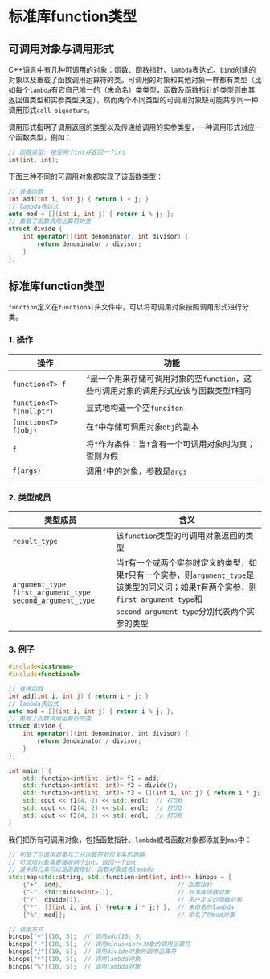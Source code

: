 # 标准库function类型

## 可调用对象与调用形式

C++语言中有几种可调用的对象：函数、函数指针、`lambda`表达式、`bind`创建的对象以及重载了函数调用运算符的类。可调用的对象和其他对象一样都有类型（比如每个`lambda`有它自己唯一的（未命名）类类型，函数及函数指针的类型则由其返回值类型和实参类型决定），然而两个不同类型的可调用对象缺可能共享同一种调用形式`call signature`。

调用形式指明了调用返回的类型以及传递给调用的实参类型，一种调用形式对应一个函数类型，例如：

```c++
// 函数类型: 接受两个int并返回一个int
int(int, int);
```

下面三种不同的可调用对象都实现了该函数类型：

```c++
// 普通函数
int add(int i, int j) { return i + j; }
// lambda表达式
auto mod = [](int i, int j) { return i % j; };
// 重载了函数调用运算符的类
struct divide {
    int operator()(int denominator, int divisor) {
        return denominator / divisor;
    }
};
```

## 标准库function类型

`function`定义在`functional`头文件中，可以将可调用对象按照调用形式进行分类。

### 1. 操作

| 操作                     | 功能                                                         |
| ------------------------ | ------------------------------------------------------------ |
| `function<T> f`          | `f`是一个用来存储可调用对象的空`function`，这些可调用对象的调用形式应该与函数类型`T`相同 |
| `function<T> f(nullptr)` | 显式地构造一个空`funciton`                                   |
| `function<T> f(obj)`     | 在`f`中存储可调用对象`obj`的副本                             |
| `f`                      | 将`f`作为条件：当`f`含有一个可调用对象时为真；否则为假       |
| `f(args)`                | 调用`f`中的对象，参数是`args`                                |

### 2. 类型成员

| 类型成员                                                     | 含义                                                         |
| ------------------------------------------------------------ | ------------------------------------------------------------ |
| `result_type`                                                | 该`function`类型的可调用对象返回的类型                       |
| `argument_type` `first_argument_type` `second_argument_type` | 当`T`有一个或两个实参时定义的类型，如果`T`只有一个实参，则`argument_type`是该类型的同义词；如果`T`有两个实参，则`first_argument_type`和`second_argument_type`分别代表两个实参的类型 |

### 3. 例子

```c++
#include<iostream>
#include<functional>

// 普通函数
int add(int i, int j) { return i + j; }
// lambda表达式
auto mod = [](int i, int j) { return i % j; };
// 重载了函数调用运算符的类
struct divide {
    int operator()(int denominator, int divisor) {
        return denominator / divisor;
    }
};

int main() {
    std::function<int(int, int)> f1 = add;                                 // 函数指针
    std::function<int(int, int)> f2 = divide();                            // 函数对象类的对象
    std::function<int(int, int)> f3 = [](int i, int j) { return i * j; };  // lambda
    std::cout << f1(4, 2) << std::endl;  // 打印6
    std::cout << f2(4, 2) << std::endl;  // 打印2
    std::cout << f3(4, 2) << std::endl;  // 打印8
}
```

我们把所有可调用对象，包括函数指针、`lambda`或者函数对象都添加到`map`中：

```c++
// 列举了可调用对象与二元运算符对应关系的表格
// 可调用对象需要接收两个int，返回一个int
// 其中的元素可以是函数指针、函数对象或者lambda
std::map<std::string, std::function<int(int, int)>> binops = {
    {"+", add},                                // 函数指针
    {"-", std::minus<int>()},                  // 标准库函数对象
    {"/", divide()},                           // 用户定义的函数对象
    {"*", [](int i, int j) {return i * j;} },  // 未命名的lambda
    {"%", mod}};                               // 命名了的mod对象

// 调用方式
binops["+"](10, 5);  // 调用add(10, 5)
binops["-"](10, 5);  // 调用minus<int>对象的调用运算符
binops["/"](10, 5);  // 调用divide对象的调用运算符
binops["*"](10, 5);  // 调用lambda对象
binops["%"](10, 5);  // 调用lambda对象
```

